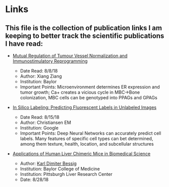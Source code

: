 # Links

## This file is the collection of publication links I am keeping to better track the scientific publications I have read:

* [Mutual Regulation of Tumour Vessel Normalization and Immunostimulatory Reprogramming](https://www.ncbi.nlm.nih.gov/pmc/articles/PMC5788037/)
	* Date Read: 8/8/18
	* Author: Xiang Ziang
	* Institution: Baylor
	* Important Points: Microenvironment determines ER expression and tumor growth; Ca+ creates a vicious cycle in MBC->Bone colonization, MBC cells can be genotyped into PPAGs and GPAGs


* [In Silico Labeling: Predicting Fluorescent Labels in Unlabeled Images](https://www.ncbi.nlm.nih.gov/pubmed/29656897)
	* Date Read: 8/15/18
	* Author: Christiansen EM
	* Institution: Google
	* Important Points: Deep Neural Networks can accurately predict cell labels. Many features of specific cell types can bet determined, among them texture, health, location, and subcellular structures


* [Applications of Human Liver Chimeric Mice in Biomedical Science](https://gut.bmj.com/content/gutjnl/early/2017/05/08/gutjnl-2016-313565.full.pdf)
	* Author: [Karl Dimiter Bessig](https://www.bcm.edu/people/view/karl-dimiter-bissig-m-d-ph-d/b1612893-ffed-11e2-be68-080027880ca6)
	* Institution: Baylor College of Medicine
	* Institution: Pittsburgh Liver Research Center
	* Date: 8/28/18
